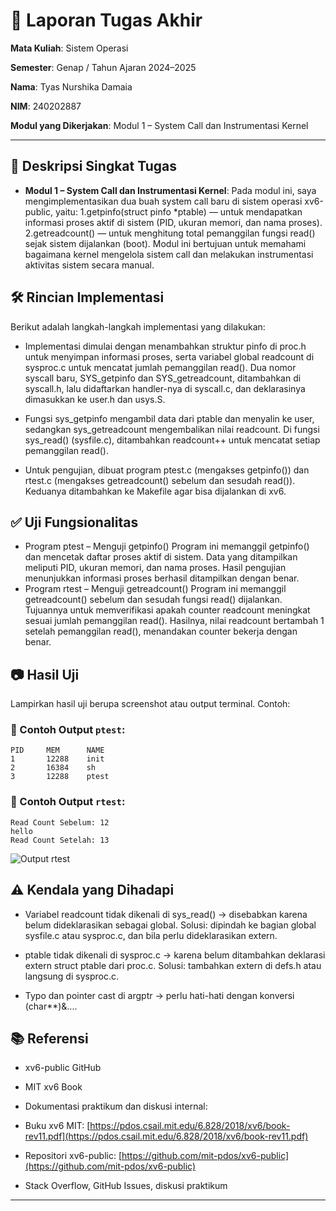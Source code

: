 # 📝 Laporan Tugas Akhir

**Mata Kuliah**: Sistem Operasi

**Semester**: Genap / Tahun Ajaran 2024–2025

**Nama**: Tyas Nurshika Damaia

**NIM**: 240202887

**Modul yang Dikerjakan**:
Modul 1 – System Call dan Instrumentasi Kernel

---

## 📌 Deskripsi Singkat Tugas
* **Modul 1 – System Call dan Instrumentasi Kernel**:
  Pada modul ini, saya mengimplementasikan dua buah system call baru di sistem operasi xv6-public, yaitu:
1.getpinfo(struct pinfo *ptable) — untuk mendapatkan informasi proses aktif di sistem (PID, ukuran memori, dan nama proses).
2.getreadcount() — untuk menghitung total pemanggilan fungsi read() sejak sistem dijalankan (boot).
Modul ini bertujuan untuk memahami bagaimana kernel mengelola sistem call dan melakukan instrumentasi aktivitas sistem secara manual.

## 🛠️ Rincian Implementasi

Berikut adalah langkah-langkah implementasi yang dilakukan:

* Implementasi dimulai dengan menambahkan struktur pinfo di proc.h untuk menyimpan informasi proses, serta variabel global readcount di sysproc.c untuk mencatat jumlah pemanggilan read(). Dua nomor syscall baru, SYS_getpinfo dan SYS_getreadcount, ditambahkan di syscall.h, lalu didaftarkan handler-nya di syscall.c, dan deklarasinya dimasukkan ke user.h dan usys.S.

* Fungsi sys_getpinfo mengambil data dari ptable dan menyalin ke user, sedangkan sys_getreadcount mengembalikan nilai readcount. Di fungsi sys_read() (sysfile.c), ditambahkan readcount++ untuk mencatat setiap pemanggilan read().

* Untuk pengujian, dibuat program ptest.c (mengakses getpinfo()) dan rtest.c (mengakses getreadcount() sebelum dan sesudah read()). Keduanya ditambahkan ke Makefile agar bisa dijalankan di xv6.

## ✅ Uji Fungsionalitas

* Program ptest – Menguji getpinfo()
Program ini memanggil getpinfo() dan mencetak daftar proses aktif di sistem. Data yang ditampilkan meliputi PID, ukuran memori, dan nama proses. Hasil pengujian menunjukkan informasi proses berhasil ditampilkan dengan benar.
* Program rtest – Menguji getreadcount()
Program ini memanggil getreadcount() sebelum dan sesudah fungsi read() dijalankan. Tujuannya untuk memverifikasi apakah counter readcount meningkat sesuai jumlah pemanggilan read(). Hasilnya, nilai readcount bertambah 1 setelah pemanggilan read(), menandakan counter bekerja dengan benar.


## 📷 Hasil Uji

Lampirkan hasil uji berupa screenshot atau output terminal. Contoh:

### 📍 Contoh Output `ptest`:

```
PID     MEM      NAME
1       12288    init
2       16384    sh
3       12288    ptest
```

### 📍 Contoh Output `rtest`:

```
Read Count Sebelum: 12
hello
Read Count Setelah: 13
```

![Output rtest](./screenshots/rtest_output.png)


## ⚠️ Kendala yang Dihadapi

* Variabel readcount tidak dikenali di sys_read() → disebabkan karena belum dideklarasikan sebagai global. Solusi: dipindah ke bagian global sysfile.c atau sysproc.c, dan bila perlu dideklarasikan extern.

* ptable tidak dikenali di sysproc.c → karena belum ditambahkan deklarasi extern struct ptable dari proc.c. Solusi: tambahkan extern di defs.h atau langsung di sysproc.c.

* Typo dan pointer cast di argptr → perlu hati-hati dengan konversi (char**)&....

## 📚 Referensi

* xv6-public GitHub

* MIT xv6 Book

* Dokumentasi praktikum dan diskusi internal:

* Buku xv6 MIT: [https://pdos.csail.mit.edu/6.828/2018/xv6/book-rev11.pdf](https://pdos.csail.mit.edu/6.828/2018/xv6/book-rev11.pdf)
* Repositori xv6-public: [https://github.com/mit-pdos/xv6-public](https://github.com/mit-pdos/xv6-public)
* Stack Overflow, GitHub Issues, diskusi praktikum

---
